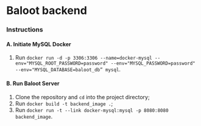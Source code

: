 # Baloot backend

### Instructions
#### A. Initiate MySQL Docker
1. Run 
   `docker run -d -p 3306:3306 --name=docker-mysql --env="MYSQL_ROOT_PASSWORD=password" --env="MYSQL_PASSWORD=password" --env="MYSQL_DATABASE=baloot_db” mysql`.

#### B. Run Baloot Server
1. Clone the repository and `cd` into the project directory;
2. Run `docker build -t backend_image .`;
3. Run `docker run -t --link docker-mysql:mysql -p 8080:8080 backend_image`.
